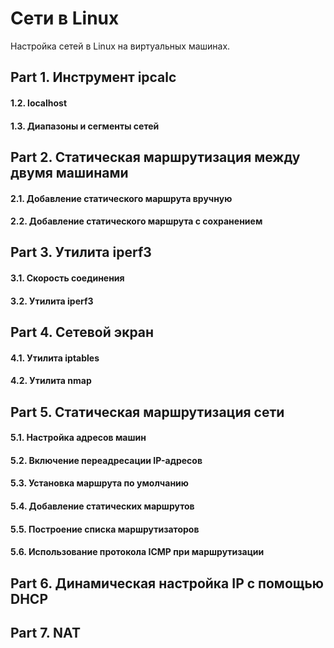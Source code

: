 # Сети в Linux

Настройка сетей в Linux на виртуальных машинах.

## Part 1. Инструмент **ipcalc**
#### 1.2. localhost
#### 1.3. Диапазоны и сегменты сетей

## Part 2. Статическая маршрутизация между двумя машинами

#### 2.1. Добавление статического маршрута вручную
#### 2.2. Добавление статического маршрута с сохранением

## Part 3. Утилита **iperf3**

#### 3.1. Скорость соединения
#### 3.2. Утилита **iperf3**

## Part 4. Сетевой экран

#### 4.1. Утилита **iptables**
#### 4.2. Утилита **nmap**

## Part 5. Статическая маршрутизация сети

#### 5.1. Настройка адресов машин
#### 5.2. Включение переадресации IP-адресов
#### 5.3. Установка маршрута по умолчанию
#### 5.4. Добавление статических маршрутов
#### 5.5. Построение списка маршрутизаторов
#### 5.6. Использование протокола **ICMP** при маршрутизации

## Part 6. Динамическая настройка IP с помощью **DHCP**

## Part 7. **NAT**
